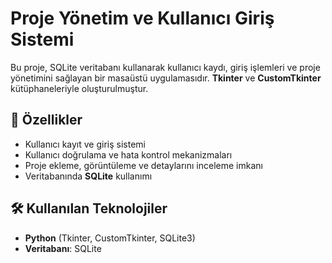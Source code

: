 # Proje Yönetim ve Kullanıcı Giriş Sistemi

Bu proje, SQLite veritabanı kullanarak kullanıcı kaydı, giriş işlemleri ve proje yönetimini sağlayan bir masaüstü uygulamasıdır. **Tkinter** ve **CustomTkinter** kütüphaneleriyle oluşturulmuştur.

## 🚀 Özellikler
- Kullanıcı kayıt ve giriş sistemi  
- Kullanıcı doğrulama ve hata kontrol mekanizmaları  
- Proje ekleme, görüntüleme ve detaylarını inceleme imkanı  
- Veritabanında **SQLite** kullanımı  

## 🛠 Kullanılan Teknolojiler
- **Python** (Tkinter, CustomTkinter, SQLite3)  
- **Veritabanı**: SQLite  

